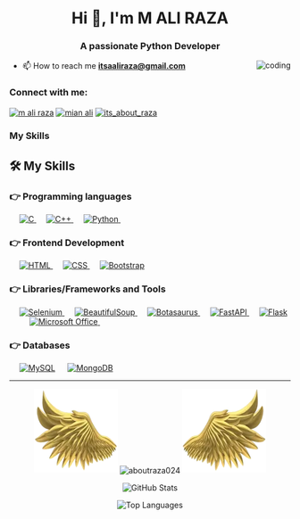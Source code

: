 <h1 align="center">Hi 👋, I'm M ALI RAZA</h1>
<h3 align="center">A passionate Python Developer</h3>
<img align="right" src="https://encrypted-tbn0.gstatic.com/images?q=tbn:ANd9GcQMw8u9XAejBmmCbaNBvfxpgOB4-0I44HhmdA&s" alt="coding">


- 📫 How to reach me **itsaaliraza@gmail.com**

<h3 align="left">Connect with me:</h3>
<p align="left">
<a href="https://linkedin.com/in/m ali raza" target="blank"><img align="center" src="https://raw.githubusercontent.com/rahuldkjain/github-profile-readme-generator/master/src/images/icons/Social/linked-in-alt.svg" alt="m ali raza" height="30" width="40" /></a>
<a href="https://fb.com/mian ali" target="blank"><img align="center" src="https://raw.githubusercontent.com/rahuldkjain/github-profile-readme-generator/master/src/images/icons/Social/facebook.svg" alt="mian ali" height="30" width="40" /></a>
<a href="https://instagram.com/its_about_raza" target="blank"><img align="center" src="https://raw.githubusercontent.com/rahuldkjain/github-profile-readme-generator/master/src/images/icons/Social/instagram.svg" alt="its_about_raza" height="30" width="40" /></a>
</p>

<h3 align="left">My Skills</h3>

## 🛠️ My Skills

### 👉 Programming languages

<p align="left"> 
  &emsp; 
  <a href="https://www.cprogramming.com/" target="_blank"> 
    <img alt="C" src="https://img.shields.io/badge/C%20-%232370ED.svg?logo=c&logoColor=white">
  </a> 
  &emsp;
  <a href="https://www.w3schools.com/cpp/" target="_blank"> 
    <img alt="C++" src="https://img.shields.io/badge/C++%20-%2300599C.svg?logo=c%2B%2B&logoColor=white">
  </a> 
  &emsp;
   <a href="https://www.python.org" target="_blank">
    <img alt="Python" src="https://img.shields.io/badge/Python%20-%2314354C.svg?logo=python&logoColor=white">
  </a>
  &emsp;
</p>

### 👉 Frontend Development

<p align="left"> 
  &emsp; 
  <a href="https://www.w3.org/html/" target="_blank"> 
    <img alt="HTML" src="https://img.shields.io/badge/HTML5%20-%23E34F26.svg?logo=html5&logoColor=white">
  </a>   
  &emsp;
  <a href="https://www.w3schools.com/css/" target="_blank">
    <img alt="CSS" src="https://img.shields.io/badge/CSS%20-%231572B6.svg?logo=css3&logoColor=white">
  </a> 
  &emsp;
  <a href="https://getbootstrap.com" target="_blank"> 
    <img alt="Bootstrap" src="https://img.shields.io/badge/Bootstrap-%23563D7C.svg?style=flat&logo=bootstrap&logoColor=white"/>
  </a>
</p>

### 👉 Libraries/Frameworks and Tools

<p align="left">
  &emsp;
  <a href="https://www.selenium.dev/" target="_blank">
    <img alt="Selenium" src="https://img.shields.io/badge/Selenium-43B02A?style=flat&logo=selenium&logoColor=white">
  </a>
  &emsp;
  <a href="https://www.crummy.com/software/BeautifulSoup/" target="_blank">
    <img alt="BeautifulSoup" src="https://img.shields.io/badge/BeautifulSoup-4B8BBE?style=flat&logo=python&logoColor=white">
  </a>
  &emsp;
  <a href="https://botasaurus.readthedocs.io/" target="_blank">
    <img alt="Botasaurus" src="https://img.shields.io/badge/Botasaurus-FF6F61?style=flat&logo=python&logoColor=white">
  </a>
  &emsp;
  <a href="https://fastapi.tiangolo.com/" target="_blank">
    <img alt="FastAPI" src="https://img.shields.io/badge/FastAPI-009688?style=flat&logo=fastapi&logoColor=white">
  </a>
  &emsp;
  <a href="https://flask.palletsprojects.com/" target="_blank">
    <img alt="Flask" src="https://img.shields.io/badge/Flask-000000?style=flat&logo=flask&logoColor=white">
  </a>
  &emsp;
  &emsp;
  <a href="https://www.microsoft.com/en-us/microsoft-365/microsoft-office" target="_blank">
    <img alt="Microsoft Office" src="https://img.shields.io/badge/Microsoft_Office-D83B01?style=flat&logo=microsoft-office&logoColor=white">
  </a>
  &emsp;
</p>



### 👉 Databases 

<p align="left">
  &emsp;
    <a href="https://www.mysql.com/"><img alt="MySQL" src="https://img.shields.io/badge/MySQL-%2300f.svg?style=flat&llogo=mysql&logoColor=white"></a>
  &emsp;
    <a href="https://https://www.mongodb.com/"><img alt="MongoDB" src ="https://img.shields.io/badge/MongoDB-%2347A248.svg?logo=mongodb&logoColor=white
    "></a>
    &emsp;
 </p>

<hr>
<p align="center">
  <img height="150" width="150" src="https://github.com/GovindSingh9447/GovindSingh9447/blob/main/WEBP/left.webp">
  <img align="center" src="https://github-readme-streak-stats.herokuapp.com/?user=aboutraza024&theme=dark&hide_border=true" alt="aboutraza024"/>
  <img height="150" width="150" src="https://github.com/GovindSingh9447/GovindSingh9447/blob/main/WEBP/right.webp">
</p>


<p align="center">
  <img src="https://github-readme-stats.vercel.app/api?username=aboutraza024&show_icons=true&locale=en&layout=compact&theme=dark" alt="GitHub Stats" />
</p>
<p align="center">
  <img src="https://github-readme-stats.vercel.app/api/top-langs?username=aboutraza024&show_icons=true&locale=en&layout=compact&theme=dark" alt="Top Languages" />
</p>



